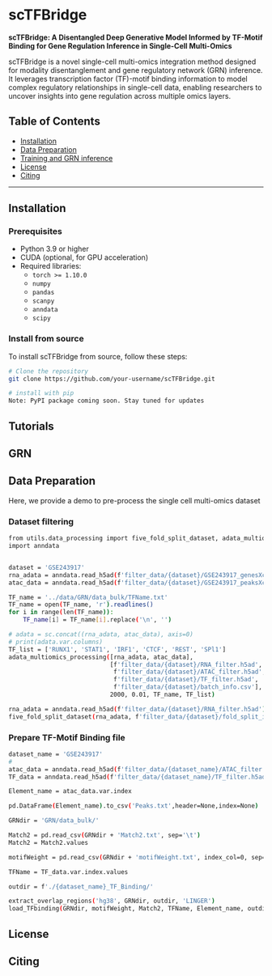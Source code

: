 # scTFBridge

**scTFBridge: A Disentangled Deep Generative Model Informed by TF-Motif Binding for Gene Regulation Inference in Single-Cell Multi-Omics**

scTFBridge is a novel single-cell multi-omics integration method designed for modality disentanglement and gene regulatory network (GRN) inference. It leverages transcription factor (TF)-motif binding information to model complex regulatory relationships in single-cell data, enabling researchers to uncover insights into gene regulation across multiple omics layers.


## Table of Contents
- [Installation](#installation)
- [Data Preparation](#data-preparation)
- [Training and GRN inference](#model-architecture)
- [License](#license)
- [Citing](#citing)
---

## Installation

### Prerequisites

- Python 3.9 or higher
- CUDA (optional, for GPU acceleration)
- Required libraries:
  - `torch >= 1.10.0`
  - `numpy`
  - `pandas`
  - `scanpy`
  - `anndata`
  - `scipy`

### Install from source
To install scTFBridge from source, follow these steps:
```bash
# Clone the repository
git clone https://github.com/your-username/scTFBridge.git

# install with pip
Note: PyPI package coming soon. Stay tuned for updates

```

## Tutorials

## GRN 

## Data Preparation
Here, we provide a demo to pre-process the single cell multi-omics dataset
### Dataset filtering
```bash
from utils.data_processing import five_fold_split_dataset, adata_multiomics_processing
import anndata


dataset = 'GSE243917'
rna_adata = anndata.read_h5ad(f'filter_data/{dataset}/GSE243917_genesXcells_ALL_batch.h5ad')
atac_data = anndata.read_h5ad(f'filter_data/{dataset}/GSE243917_peaksXcells_ALL_batch.h5ad')

TF_name = '../data/GRN/data_bulk/TFName.txt'
TF_name = open(TF_name, 'r').readlines()
for i in range(len(TF_name)):
    TF_name[i] = TF_name[i].replace('\n', '')

# adata = sc.concat((rna_adata, atac_data), axis=0)
# print(adata.var.columns)
TF_list = ['RUNX1', 'STAT1', 'IRF1', 'CTCF', 'REST', 'SPl1']
adata_multiomics_processing([rna_adata, atac_data],
                            [f'filter_data/{dataset}/RNA_filter.h5ad',
                             f'filter_data/{dataset}/ATAC_filter.h5ad',
                             f'filter_data/{dataset}/TF_filter.h5ad',
                             f'filter_data/{dataset}/batch_info.csv'],
                            2000, 0.01, TF_name, TF_list)

rna_adata = anndata.read_h5ad(f'filter_data/{dataset}/RNA_filter.h5ad')
five_fold_split_dataset(rna_adata, f'filter_data/{dataset}/fold_split_info.csv')
```
### Prepare TF-Motif Binding file
```bash
dataset_name = 'GSE243917'
#
atac_data = anndata.read_h5ad(f'filter_data/{dataset_name}/ATAC_filter.h5ad')
TF_data = anndata.read_h5ad(f'filter_data/{dataset_name}/TF_filter.h5ad')

Element_name = atac_data.var.index

pd.DataFrame(Element_name).to_csv('Peaks.txt',header=None,index=None)

GRNdir = 'GRN/data_bulk/'

Match2 = pd.read_csv(GRNdir + 'Match2.txt', sep='\t')
Match2 = Match2.values

motifWeight = pd.read_csv(GRNdir + 'motifWeight.txt', index_col=0, sep='\t')

TFName = TF_data.var.index.values

outdir = f'./{dataset_name}_TF_Binding/'

extract_overlap_regions('hg38', GRNdir, outdir, 'LINGER')
load_TFbinding(GRNdir, motifWeight, Match2, TFName, Element_name, outdir)
```


## License


## Citing
